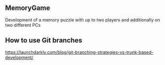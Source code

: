 ## MemoryGame
Development of a memory puzzle with up to two players and additionally on two different PCs

## How to use Git branches
https://launchdarkly.com/blog/git-branching-strategies-vs-trunk-based-development/
